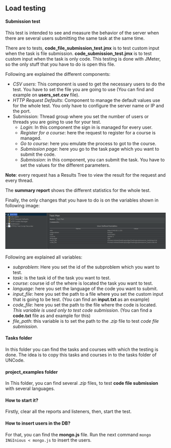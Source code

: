 ## Load testing

#### Submission test

This test is intended to see and measure the behavior of the server when there are several users submitting the  same task at the same time.

There are to tests, **code_file_submission_test.jmx** is to test custom input when the task is file submission. **code_submission_test.jmx**  is to test custom input when the task is only code. This testing is done with JMeter, so the only stuff that you have to do is open this file.

Following are explained the different components:

- *CSV users*: This component is used to get the necessary users to do the test. You have to set the file you are going to use (You can find and example on **users_set.csv** file).
- *HTTP Request Defaults*: Component to manage the default values use for the whole test. You only have to configure the server name or IP and the port.
- Submission: Thread group where you set the number of users or threads you are going to use for your test.
  - _Login_: In this component the sign in is managed for every user.
  - *Register for a course*: here the request to register for a course is managed.
  -  _Go to course_: here you emulate the process to got to the course.
  - *Submission page*: here you go to the task page which you want to submit the code.
  - *Submission*: in this component, you can submit the task. You have to set the values for the different parameters.

**Note**: every request has a Results Tree to view the result for the request and every thread.

The **summary report** shows the different statistics for the whole test.

Finally, the only changes that you have to do is on the variables shown in following image:

![](Load_testing_image_1.png)

Following are explained all variables:

* *subproblem*: Here you set the id of the subproblem which you want to test.
* *task*: is the task id of the task you want to test.
* *course*: course id of the where is located the task you want to test.
* *language*: here you set the language of the code you want to submit.
* *input_file*: here you set the path to a file where you set the custom input that is going to be test. (You can find an **input.txt** as an example)
* *code_file*: here you set the path to the file where the code is located. *This variable is used only to test code submission*. (You can find a **code.txt** file as and example for this)
* *file_path*: this variable is to set the path to the *.zip* file to test *code file submission*.

#### Tasks folder

In this folder you can find the tasks and courses with which the testing is done. The idea is to copy this tasks and courses in to the tasks folder of UNCode.

#### project_examples folder

In This folder, you can find several *.zip* files, to test **code file submission** with several languages.

#### How to start it? 

Firstly, clear all the reports and listeners, then, start the test.

#### **How to insert users in the DB?** 

For that, you can find the **mongo.js** file. Run the next command `mongo INGInious < mongo.js` to insert the users.